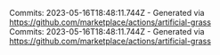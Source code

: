 Commits: 2023-05-16T18:48:11.744Z - Generated via https://github.com/marketplace/actions/artificial-grass
<br>
Commits: 2023-05-16T18:48:11.744Z - Generated via https://github.com/marketplace/actions/artificial-grass
<br>
